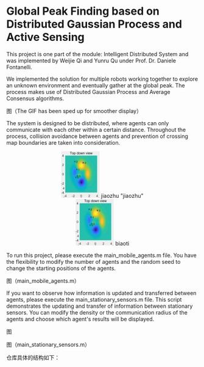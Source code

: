 # Global Peak Finding based on Distributed Gaussian Process and Active Sensing

This project is one part of the module: Intelligent Distributed System and was implemented by Weijie Qi and Yunru Qu under Prof. Dr. Daniele Fontanelli.

We implemented the solution for multiple robots working together to explore an unknown environment and eventually gather at the global peak. The process makes use of Distributed Gaussian Process and Average Consensus algorithms.

图（The GIF has been sped up for smoother display）

The system is designed to be distributed, where agents can only communicate with each other within a certain distance. Throughout the process, collision avoidance between agents and prevention of crossing map boundaries are taken into consideration.

<center>
    <img src="https://github.com/Winnie-Qi/Global-Peak-Finding-based-on-Distributed-Gaussian-Process-and-Active-Sensing/blob/main/mat/gif2.gif" width="20%"> 
    jiaozhu "jiaozhu"
</center>

<div>			<!--块级封装-->
    <center>	<!--将图片和文字居中-->
    <img src="https://github.com/Winnie-Qi/Global-Peak-Finding-based-on-Distributed-Gaussian-Process-and-Active-Sensing/blob/main/mat/gif2.gif"
         alt="gif2.gif"
         width="20%"/>
    biaoti	<!--标题-->
    </center>
</div>

To run this project, please execute the main_mobile_agents.m file. You have the flexibility to modify the number of agents and the random seed to change the starting positions of the agents.

图（main_mobile_agents.m）

If you want to observe how information is updated and transferred between agents, please execute the main_stationary_sensors.m file. This script demonstrates the updating and transfer of information between stationary sensors. You can modify the density or the communication radius of the agents and choose which agent's results will be displayed.

图

图（main_stationary_sensors.m）

仓库具体的结构如下：
